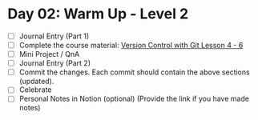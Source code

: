 # Day 02: Warm Up - Level 2

- [ ] Journal Entry (Part 1)
- [ ] Complete the course material: [Version Control with Git Lesson 4 - 6](https://classroom.udacity.com/courses/ud123)
- [ ] Mini Project / QnA
- [ ] Journal Entry (Part 2)
- [ ] Commit the changes. Each commit should contain the above sections (updated).
- [ ] Celebrate
- [ ] Personal Notes in Notion (optional) (Provide the link if you have made notes)
<!-- [x] to tick-->
